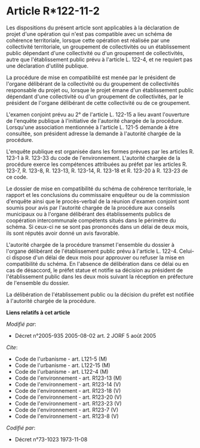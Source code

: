 # Article R*122-11-2

Les dispositions du présent article sont applicables à la déclaration de projet d'une opération qui n'est pas compatible avec
un schéma de cohérence territoriale, lorsque cette opération est réalisée par une collectivité territoriale, un groupement de
collectivités ou un établissement public dépendant d'une collectivité ou d'un groupement de collectivités, autre que
l'établissement public prévu à l'article L. 122-4, et ne requiert pas une déclaration d'utilité publique.

La procédure de mise en compatibilité est menée par le président de l'organe délibérant de la collectivité ou du groupement
de collectivités responsable du projet ou, lorsque le projet émane d'un établissement public dépendant d'une collectivité ou
d'un groupement de collectivités, par le président de l'organe délibérant de cette collectivité ou de ce groupement.

L'examen conjoint prévu au 2° de l'article L. 122-15 a lieu avant l'ouverture de l'enquête publique à l'initiative de
l'autorité chargée de la procédure. Lorsqu'une association mentionnée à l'article L. 121-5 demande à être consultée, son
président adresse la demande à l'autorité chargée de la procédure.

L'enquête publique est organisée dans les formes prévues par les articles R. 123-1 à R. 123-33 du code de l'environnement.
L'autorité chargée de la procédure exerce les compétences attribuées au préfet par les articles R. 123-7, R. 123-8, R.
123-13, R. 123-14, R. 123-18 et R. 123-20 à R. 123-23 de ce code.

Le dossier de mise en compatibilité du schéma de cohérence territoriale, le rapport et les conclusions du commissaire
enquêteur ou de la commission d'enquête ainsi que le procès-verbal de la réunion d'examen conjoint sont soumis pour avis par
l'autorité chargée de la procédure aux conseils municipaux ou à l'organe délibérant des établissements publics de coopération
intercommunale compétents situés dans le périmètre du schéma. Si ceux-ci ne se sont pas prononcés dans un délai de deux mois,
ils sont réputés avoir donné un avis favorable.

L'autorité chargée de la procédure transmet l'ensemble du dossier à l'organe délibérant de l'établissement public prévu à
l'article L. 122-4. Celui-ci dispose d'un délai de deux mois pour approuver ou refuser la mise en compatibilité du schéma. En
l'absence de délibération dans ce délai ou en cas de désaccord, le préfet statue et notifie sa décision au président de
l'établissement public dans les deux mois suivant la réception en préfecture de l'ensemble du dossier.

La délibération de l'établissement public ou la décision du préfet est notifiée à l'autorité chargée de la procédure.

**Liens relatifs à cet article**

_Modifié par_:

  - Décret n°2005-935 2005-08-02 art. 2 JORF 5 août 2005

_Cite_:

  - Code de l'urbanisme - art. L121-5 (M)
  - Code de l'urbanisme - art. L122-15 (M)
  - Code de l'urbanisme - art. L122-4 (M)
  - Code de l'environnement - art. R123-13 (M)
  - Code de l'environnement - art. R123-14 (V)
  - Code de l'environnement - art. R123-18 (V)
  - Code de l'environnement - art. R123-20 (V)
  - Code de l'environnement - art. R123-23 (V)
  - Code de l'environnement - art. R123-7 (V)
  - Code de l'environnement - art. R123-8 (V)

_Codifié par_:

  - Décret n°73-1023 1973-11-08
